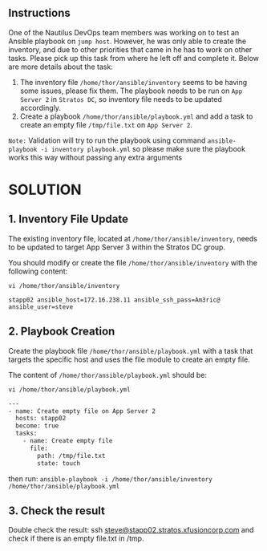 ## Instructions

One of the Nautilus DevOps team members was working on to test an Ansible playbook on `jump host`. However, he was only able to create the inventory, and due to other 
priorities that came in he has to work on other tasks. Please pick up this task from where he left off and complete it. Below are more details about the task:

1. The inventory file `/home/thor/ansible/inventory` seems to be having some issues, please fix them. The playbook needs to be run on `App Server 2` in `Stratos DC`, so inventory file needs to be updated accordingly.
2. Create a playbook `/home/thor/ansible/playbook.yml` and add a task to create an empty file `/tmp/file.txt` on `App Server 2`.

`Note:` Validation will try to run the playbook using command `ansible-playbook -i inventory playbook.yml` so please make sure the playbook works this way without passing any extra arguments


# SOLUTION

## 1. Inventory File Update
The existing inventory file, located at `/home/thor/ansible/inventory`, needs to be updated to target App Server 3 within the Stratos DC group.

You should modify or create the file `/home/thor/ansible/inventory` with the following content:

`vi /home/thor/ansible/inventory`

`stapp02 ansible_host=172.16.238.11 ansible_ssh_pass=Am3ric@ ansible_user=steve`

## 2. Playbook Creation
Create the playbook file `/home/thor/ansible/playbook.yml` with a task that targets the specific host and uses the file module to create an empty file.

The content of `/home/thor/ansible/playbook.yml` should be:

`vi /home/thor/ansible/playbook.yml`

```bash
---
- name: Create empty file on App Server 2
  hosts: stapp02
  become: true
  tasks:
    - name: Create empty file
      file:
        path: /tmp/file.txt
        state: touch
```


then run: `ansible-playbook -i /home/thor/ansible/inventory /home/thor/ansible/playbook.yml`

## 3. Check the result
Double check the result: ssh steve@stapp02.stratos.xfusioncorp.com and check if there is an empty file.txt in /tmp.
